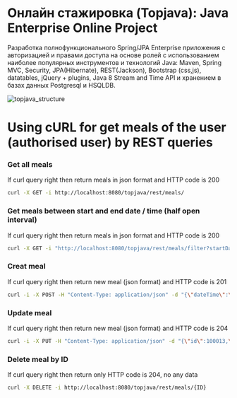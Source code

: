 Онлайн стажировка (Topjava): Java Enterprise Online Project 
===============================
Разработка полнофункционального Spring/JPA Enterprise приложения c авторизацией и правами доступа на основе ролей с использованием наиболее популярных инструментов и технологий Java: Maven, Spring MVC, Security, JPA(Hibernate), REST(Jackson), Bootstrap (css,js), datatables, jQuery + plugins, Java 8 Stream and Time API и хранением в базах данных Postgresql и HSQLDB.

![topjava_structure](https://user-images.githubusercontent.com/13649199/27433714-8294e6fe-575e-11e7-9c41-7f6e16c5ebe5.jpg)

# Using cURL for get meals of the user (authorised user) by REST queries
### Get all meals
If curl query right then return meals in json format and HTTP code is 200
```bash
curl -X GET -i http://localhost:8080/topjava/rest/meals/
```
### Get meals between start and end date / time (half open interval)
If curl query right then return meals in json format and HTTP code is 200
```bash
curl -X GET -i "http://localhost:8080/topjava/rest/meals/filter?startDate=2020-01-30&endDate=2020-01-31&startTime=10:00:00&endTime=15:00:00"
```
### Creat meal
If curl query right then return new meal (json format) and HTTP code is 201
```bash
curl -i -X POST -H "Content-Type: application/json" -d "{\"dateTime\":\"2021-02-02T10:00:00\",\"description\":\"description of new meal\",\"calories\":1000}" http://localhost:8080/topjava/rest/meals
```
### Update meal
If curl query right then return new meal (json format) and HTTP code is 204
```bash
curl -i -X PUT -H "Content-Type: application/json" -d "{\"id\":100013,\"dateTime\":\"2021-02-02T10:00:00\",\"description\":\"description of updated meal\",\"calories\":1000}" http://localhost:8080/topjava/rest/meals/100013
```
### Delete meal by ID 
If curl query right then return only HTTP code is 204, no any data
```bash
curl -X DELETE -i http://localhost:8080/topjava/rest/meals/{ID}
```

